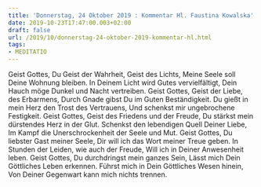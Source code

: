 ```yaml
---
title: 'Donnerstag, 24 Oktober 2019 : Kommentar Hl. Faustina Kowalska'
date: 2019-10-23T17:47:00.003+02:00
draft: false
url: /2019/10/donnerstag-24-oktober-2019-kommentar-hl.html
tags: 
- MEDITATIO
---
```


Geist Gottes, Du Geist der Wahrheit, Geist des Lichts, Meine Seele soll Deine Wohnung bleiben. In Deinem Licht wird Gutes vervielfältigt, Dein Hauch möge Dunkel und Nacht vertreiben. Geist Gottes, Geist der Liebe, des Erbarmens, Durch Gnade gibst Du im Guten Beständigkeit. Du gießt in mein Herz den Trost des Vertrauens, Und schenkst mir ungebrochene Festigkeit. Geist Gottes, Geist des Friedens und der Freude, Du stärkst mein dürstendes Herz in der Glut. Schenkst den lebendigen Quell Deiner Liebe, Im Kampf die Unerschrockenheit der Seele und Mut. Geist Gottes, Du liebster Gast meiner Seele, Dir will ich das Wort meiner Treue geben. In Stunden der Leiden, wie auch der Freude, Will ich in Deiner Anwesenheit leben. Geist Gottes, Du durchdringst mein ganzes Sein, Lässt mich Dein Göttliches Leben erkennen. Führst mich in Dein Göttliches Wesen hinein, Von Deiner Gegenwart kann mich nichts trennen.